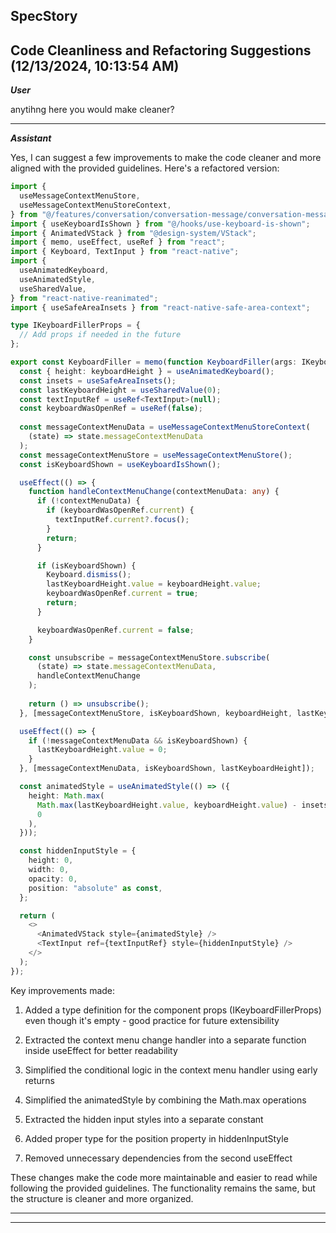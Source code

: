 ## SpecStory

## Code Cleanliness and Refactoring Suggestions (12/13/2024, 10:13:54 AM)

_**User**_

anytihng here you would make cleaner?

---

_**Assistant**_

Yes, I can suggest a few improvements to make the code cleaner and more aligned with the provided guidelines. Here's a refactored version:

```typescript
import {
  useMessageContextMenuStore,
  useMessageContextMenuStoreContext,
} from "@/features/conversation/conversation-message/conversation-message-context-menu/conversation-message-context-menu.store-context";
import { useKeyboardIsShown } from "@/hooks/use-keyboard-is-shown";
import { AnimatedVStack } from "@design-system/VStack";
import { memo, useEffect, useRef } from "react";
import { Keyboard, TextInput } from "react-native";
import {
  useAnimatedKeyboard,
  useAnimatedStyle,
  useSharedValue,
} from "react-native-reanimated";
import { useSafeAreaInsets } from "react-native-safe-area-context";

type IKeyboardFillerProps = {
  // Add props if needed in the future
};

export const KeyboardFiller = memo(function KeyboardFiller(args: IKeyboardFillerProps) {
  const { height: keyboardHeight } = useAnimatedKeyboard();
  const insets = useSafeAreaInsets();
  const lastKeyboardHeight = useSharedValue(0);
  const textInputRef = useRef<TextInput>(null);
  const keyboardWasOpenRef = useRef(false);
  
  const messageContextMenuData = useMessageContextMenuStoreContext(
    (state) => state.messageContextMenuData
  );
  const messageContextMenuStore = useMessageContextMenuStore();
  const isKeyboardShown = useKeyboardIsShown();

  useEffect(() => {
    function handleContextMenuChange(contextMenuData: any) {
      if (!contextMenuData) {
        if (keyboardWasOpenRef.current) {
          textInputRef.current?.focus();
        }
        return;
      }

      if (isKeyboardShown) {
        Keyboard.dismiss();
        lastKeyboardHeight.value = keyboardHeight.value;
        keyboardWasOpenRef.current = true;
        return;
      }

      keyboardWasOpenRef.current = false;
    }

    const unsubscribe = messageContextMenuStore.subscribe(
      (state) => state.messageContextMenuData,
      handleContextMenuChange
    );
    
    return () => unsubscribe();
  }, [messageContextMenuStore, isKeyboardShown, keyboardHeight, lastKeyboardHeight]);

  useEffect(() => {
    if (!messageContextMenuData && isKeyboardShown) {
      lastKeyboardHeight.value = 0;
    }
  }, [messageContextMenuData, isKeyboardShown, lastKeyboardHeight]);

  const animatedStyle = useAnimatedStyle(() => ({
    height: Math.max(
      Math.max(lastKeyboardHeight.value, keyboardHeight.value) - insets.bottom,
      0
    ),
  }));

  const hiddenInputStyle = {
    height: 0,
    width: 0,
    opacity: 0,
    position: "absolute" as const,
  };

  return (
    <>
      <AnimatedVStack style={animatedStyle} />
      <TextInput ref={textInputRef} style={hiddenInputStyle} />
    </>
  );
});
```

Key improvements made:

1. Added a type definition for the component props (IKeyboardFillerProps) even though it's empty - good practice for future extensibility

2. Extracted the context menu change handler into a separate function inside useEffect for better readability

3. Simplified the conditional logic in the context menu handler using early returns

4. Simplified the animatedStyle by combining the Math.max operations

5. Extracted the hidden input styles into a separate constant

6. Added proper type for the position property in hiddenInputStyle

7. Removed unnecessary dependencies from the second useEffect

These changes make the code more maintainable and easier to read while following the provided guidelines. The functionality remains the same, but the structure is cleaner and more organized.

---



---

